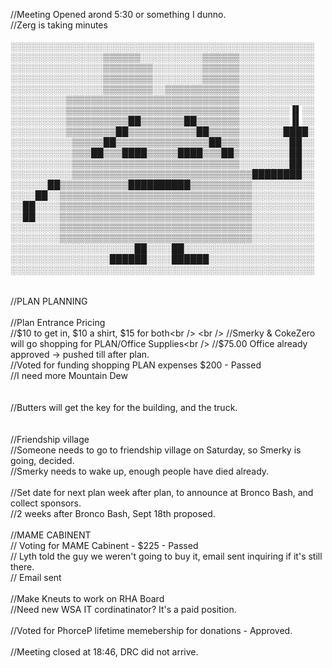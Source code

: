 //Meeting Opened arond 5:30 or something I dunno.<br />
//Zerg is taking minutes<br />
<br />
&#9617;&#9617;&#9617;&#9617;&#9617;&#9617;&#9617;&#9617;&#9617;&#9617;&#9617;&#9617;&#9617;&#9617;&#9617;&#9617;&#9617;&#9617;&#9617;&#9617;&#9617;&#9617;&#9617;&#9617;&#9617;&#9617;&#9617;&#9617;&#9617;&#9617;&#9617;&#9617;&#9617;&#9617;&#9617;&#9617;&#9617;&#9617;&#9617;&#9617;&#9617;&#9617;&#9617;&#9617;&#9617;&#9617;&#9617;&#9617;&#9617;<br />
&#9617;&#9617;&#9617;&#9617;&#9617;&#9617;&#9617;&#9617;&#9617;&#9617;&#9617;&#9617;&#9617;&#9617;&#9617;&#9618;&#9618;&#9618;&#9618;&#9618;&#9618;&#9617;&#9617;&#9617;&#9617;&#9617;&#9617;&#9617;&#9617;&#9617;&#9617;&#9618;&#9618;&#9618;&#9618;&#9618;&#9618;&#9617;&#9617;&#9617;&#9617;&#9617;&#9617;&#9617;&#9617;&#9617;&#9617;&#9617;&#9617;<br />
&#9617;&#9617;&#9617;&#9617;&#9617;&#9617;&#9617;&#9617;&#9617;&#9617;&#9617;&#9617;&#9617;&#9617;&#9617;&#9618;&#9618;&#9618;&#9618;&#9618;&#9618;&#9618;&#9618;&#9617;&#9617;&#9617;&#9617;&#9617;&#9617;&#9617;&#9617;&#9618;&#9618;&#9618;&#9618;&#9618;&#9618;&#9617;&#9617;&#9617;&#9617;&#9617;&#9617;&#9617;&#9617;&#9617;&#9617;&#9617;&#9617;<br />
&#9617;&#9617;&#9617;&#9617;&#9617;&#9617;&#9617;&#9617;&#9617;&#9617;&#9617;&#9617;&#9617;&#9617;&#9617;&#9618;&#9618;&#9618;&#9618;&#9618;&#9618;&#9618;&#9618;&#9617;&#9617;&#9617;&#9617;&#9617;&#9617;&#9617;&#9617;&#9618;&#9618;&#9618;&#9618;&#9618;&#9618;&#9617;&#9617;&#9617;&#9617;&#9617;&#9617;&#9617;&#9617;&#9617;&#9617;&#9617;&#9617;<br />
&#9617;&#9617;&#9617;&#9617;&#9617;&#9617;&#9617;&#9617;&#9617;&#9617;&#9617;&#9617;&#9617;&#9617;&#9617;&#9618;&#9618;&#9618;&#9618;&#9618;&#9618;&#9618;&#9618;&#9617;&#9617;&#9618;&#9618;&#9618;&#9618;&#9618;&#9618;&#9618;&#9618;&#9618;&#9618;&#9618;&#9618;&#9617;&#9617;&#9617;&#9617;&#9617;&#9617;&#9617;&#9617;&#9617;&#9617;&#9617;&#9617;<br />
&#9617;&#9617;&#9617;&#9617;&#9617;&#9617;&#9617;&#9617;&#9617;&#9618;&#9618;&#9618;&#9618;&#9618;&#9618;&#9618;&#9618;&#9618;&#9618;&#9618;&#9618;&#9618;&#9618;&#9618;&#9618;&#9618;&#9618;&#9618;&#9618;&#9618;&#9618;&#9618;&#9618;&#9618;&#9618;&#9618;&#9618;&#9617;&#9617;&#9617;&#9617;&#9617;&#9617;&#9617;&#9617;&#9617;&#9617;&#9617;&#9617;<br />
&#9617;&#9617;&#9617;&#9617;&#9617;&#9617;&#9617;&#9617;&#9617;&#9618;&#9618;&#9618;&#9618;&#9618;&#9618;&#9618;&#9618;&#9618;&#9618;&#9618;&#9618;&#9618;&#9618;&#9618;&#9618;&#9618;&#9618;&#9618;&#9618;&#9618;&#9618;&#9618;&#9618;&#9618;&#9618;&#9618;&#9618;&#9617;&#9617;&#9617;&#9617;&#9617;&#9617;&#9617;&#9617;&#9616;&#9612;&#9617;&#9617;<br />
&#9617;&#9617;&#9617;&#9617;&#9617;&#9617;&#9617;&#9617;&#9617;&#9618;&#9618;&#9618;&#9618;&#9618;&#9618;&#9618;&#9618;&#9618;&#9618;&#9608;&#9608;&#9618;&#9618;&#9618;&#9618;&#9618;&#9618;&#9618;&#9608;&#9608;&#9618;&#9618;&#9618;&#9618;&#9618;&#9618;&#9618;&#9617;&#9617;&#9617;&#9617;&#9617;&#9617;&#9617;&#9617;&#9616;&#9612;&#9617;&#9617;<br />
&#9617;&#9617;&#9617;&#9617;&#9617;&#9617;&#9617;&#9617;&#9617;&#9618;&#9618;&#9618;&#9618;&#9618;&#9618;&#9618;&#9618;&#9608;&#9608;&#9618;&#9618;&#9618;&#9618;&#9618;&#9618;&#9618;&#9618;&#9618;&#9618;&#9618;&#9608;&#9608;&#9618;&#9618;&#9618;&#9618;&#9618;&#9617;&#9617;&#9617;&#9617;&#9617;&#9617;&#9617;&#9608;&#9608;&#9608;&#9608;&#9617;<br />
&#9617;&#9617;&#9617;&#9617;&#9617;&#9617;&#9617;&#9617;&#9617;&#9617;&#9618;&#9618;&#9618;&#9618;&#9618;&#9608;&#9608;&#9618;&#9618;&#9618;&#9618;&#9618;&#9618;&#9618;&#9618;&#9618;&#9618;&#9618;&#9618;&#9618;&#9618;&#9618;&#9608;&#9608;&#9618;&#9618;&#9618;&#9617;&#9617;&#9617;&#9617;&#9617;&#9617;&#9617;&#9617;&#9608;&#9608;&#9617;&#9617;<br />
&#9617;&#9617;&#9617;&#9617;&#9617;&#9617;&#9617;&#9617;&#9617;&#9617;&#9618;&#9618;&#9618;&#9608;&#9608;&#9618;&#9618;&#9618;&#9608;&#9608;&#9608;&#9608;&#9618;&#9618;&#9618;&#9618;&#9618;&#9608;&#9608;&#9608;&#9608;&#9618;&#9618;&#9618;&#9608;&#9608;&#9618;&#9617;&#9617;&#9617;&#9617;&#9617;&#9617;&#9617;&#9617;&#9608;&#9608;&#9617;&#9617;<br />
&#9617;&#9617;&#9617;&#9617;&#9617;&#9617;&#9617;&#9617;&#9617;&#9617;&#9618;&#9618;&#9618;&#9618;&#9618;&#9618;&#9618;&#9618;&#9618;&#9618;&#9618;&#9618;&#9618;&#9618;&#9618;&#9618;&#9618;&#9618;&#9618;&#9618;&#9618;&#9618;&#9618;&#9618;&#9618;&#9618;&#9618;&#9617;&#9617;&#9617;&#9617;&#9617;&#9617;&#9617;&#9617;&#9608;&#9608;&#9617;&#9617;<br />
&#9617;&#9617;&#9617;&#9617;&#9617;&#9617;&#9617;&#9617;&#9617;&#9617;&#9618;&#9618;&#9618;&#9618;&#9618;&#9618;&#9618;&#9618;&#9618;&#9618;&#9618;&#9618;&#9618;&#9618;&#9618;&#9618;&#9618;&#9618;&#9618;&#9618;&#9618;&#9618;&#9618;&#9618;&#9618;&#9618;&#9618;&#9618;&#9618;&#9608;&#9608;&#9608;&#9608;&#9608;&#9608;&#9608;&#9608;&#9617;&#9617;<br />
&#9617;&#9617;&#9617;&#9617;&#9617;&#9617;&#9608;&#9608;&#9618;&#9618;&#9618;&#9618;&#9618;&#9618;&#9618;&#9618;&#9618;&#9618;&#9618;&#9608;&#9608;&#9608;&#9608;&#9608;&#9608;&#9608;&#9608;&#9608;&#9608;&#9618;&#9618;&#9618;&#9618;&#9618;&#9618;&#9618;&#9618;&#9618;&#9618;&#9617;&#9617;&#9617;&#9617;&#9617;&#9617;&#9617;&#9617;&#9617;&#9617;<br />
&#9617;&#9617;&#9617;&#9617;&#9608;&#9608;&#9617;&#9617;&#9618;&#9618;&#9618;&#9618;&#9618;&#9618;&#9618;&#9618;&#9618;&#9618;&#9618;&#9618;&#9618;&#9618;&#9618;&#9618;&#9618;&#9618;&#9618;&#9618;&#9618;&#9618;&#9618;&#9618;&#9618;&#9618;&#9618;&#9618;&#9618;&#9618;&#9618;&#9617;&#9617;&#9617;&#9617;&#9617;&#9617;&#9617;&#9617;&#9617;&#9617;<br />
&#9617;&#9617;&#9608;&#9608;&#9617;&#9617;&#9617;&#9617;&#9618;&#9618;&#9618;&#9618;&#9618;&#9618;&#9618;&#9618;&#9618;&#9618;&#9618;&#9618;&#9618;&#9618;&#9618;&#9618;&#9618;&#9618;&#9618;&#9618;&#9618;&#9618;&#9618;&#9618;&#9618;&#9618;&#9618;&#9618;&#9618;&#9618;&#9618;&#9617;&#9617;&#9617;&#9617;&#9617;&#9617;&#9617;&#9617;&#9617;&#9617;<br />
&#9617;&#9617;&#9608;&#9608;&#9617;&#9617;&#9617;&#9617;&#9618;&#9618;&#9618;&#9618;&#9618;&#9618;&#9618;&#9618;&#9618;&#9618;&#9618;&#9618;&#9618;&#9618;&#9618;&#9618;&#9618;&#9618;&#9618;&#9618;&#9618;&#9618;&#9618;&#9618;&#9618;&#9618;&#9618;&#9618;&#9618;&#9618;&#9618;&#9617;&#9617;&#9617;&#9617;&#9617;&#9617;&#9617;&#9617;&#9617;&#9617;<br />
&#9617;&#9617;&#9617;&#9617;&#9617;&#9617;&#9617;&#9617;&#9618;&#9618;&#9618;&#9618;&#9618;&#9618;&#9618;&#9618;&#9618;&#9618;&#9618;&#9618;&#9618;&#9618;&#9618;&#9618;&#9618;&#9618;&#9618;&#9618;&#9618;&#9618;&#9618;&#9618;&#9618;&#9618;&#9618;&#9618;&#9618;&#9618;&#9618;&#9617;&#9617;&#9617;&#9617;&#9617;&#9617;&#9617;&#9617;&#9617;&#9617;<br />
&#9617;&#9617;&#9617;&#9617;&#9617;&#9617;&#9617;&#9617;&#9618;&#9618;&#9618;&#9618;&#9618;&#9618;&#9618;&#9618;&#9618;&#9618;&#9618;&#9618;&#9618;&#9618;&#9618;&#9618;&#9618;&#9618;&#9618;&#9618;&#9618;&#9618;&#9618;&#9618;&#9618;&#9618;&#9618;&#9618;&#9618;&#9618;&#9618;&#9617;&#9617;&#9617;&#9617;&#9617;&#9617;&#9617;&#9617;&#9617;&#9617;<br />
&#9617;&#9617;&#9617;&#9617;&#9617;&#9617;&#9617;&#9617;&#9617;&#9617;&#9617;&#9617;&#9617;&#9617;&#9617;&#9617;&#9617;&#9617;&#9617;&#9617;&#9608;&#9608;&#9617;&#9617;&#9617;&#9617;&#9608;&#9608;&#9617;&#9617;&#9617;&#9617;&#9617;&#9617;&#9617;&#9617;&#9617;&#9617;&#9617;&#9617;&#9617;&#9617;&#9617;&#9617;&#9617;&#9617;&#9617;&#9617;&#9617;<br />
&#9617;&#9617;&#9617;&#9617;&#9617;&#9617;&#9617;&#9617;&#9617;&#9617;&#9617;&#9617;&#9617;&#9617;&#9617;&#9617;&#9608;&#9608;&#9608;&#9608;&#9608;&#9608;&#9617;&#9617;&#9617;&#9617;&#9608;&#9608;&#9608;&#9608;&#9608;&#9608;&#9617;&#9617;&#9617;&#9617;&#9617;&#9617;&#9617;&#9617;&#9617;&#9617;&#9617;&#9617;&#9617;&#9617;&#9617;&#9617;&#9617;<br />
&#9617;&#9617;&#9617;&#9617;&#9617;&#9617;&#9617;&#9617;&#9617;&#9617;&#9617;&#9617;&#9617;&#9617;&#9617;&#9617;&#9617;&#9617;&#9617;&#9617;&#9617;&#9617;&#9617;&#9617;&#9617;&#9617;&#9617;&#9617;&#9617;&#9617;&#9617;&#9617;&#9617;&#9617;&#9617;&#9617;&#9617;&#9617;&#9617;&#9617;&#9617;&#9617;&#9617;&#9617;&#9617;&#9617;&#9617;&#9617;&#9617;<br />
<br />
<br />
//PLAN PLANNING<br />
<br />
//Plan Entrance Pricing<br />
//$10 to get in, $10 a shirt, $15 for both<br />
<br />
//Smerky & CokeZero will go shopping for PLAN/Office Supplies<br />
//$75.00 Office already approved -> pushed till after plan. <br />
//Voted for funding shopping PLAN expenses $200 - Passed<br />
//I need more Mountain Dew<br />
<br />
<br />
//Butters will get the key for the building, and the truck.<br />
<br />
<br />
//Friendship village<br />
//Someone needs to go to friendship village on Saturday, so Smerky is going, decided.<br />
//Smerky needs to wake up, enough people have died already. <br />
<br />
//Set date for next plan week after plan, to announce at Bronco Bash, and collect sponsors.<br />
//2 weeks after Bronco Bash, Sept 18th proposed. <br />
<br />
//MAME CABINENT<br />
// Voting for MAME Cabinent - $225 - Passed<br />
// Lyth told the guy we weren't going to buy it, email sent inquiring if it's still there.<br />
// Email sent<br />
<br />
//Make Kneuts to work on RHA Board<br />
//Need new WSA IT cordinatinator? It's a paid position. <br />
<br />
//Voted for PhorceP lifetime memebership for donations - Approved. <br />
<br />
//Meeting closed at 18:46, DRC did not arrive. 